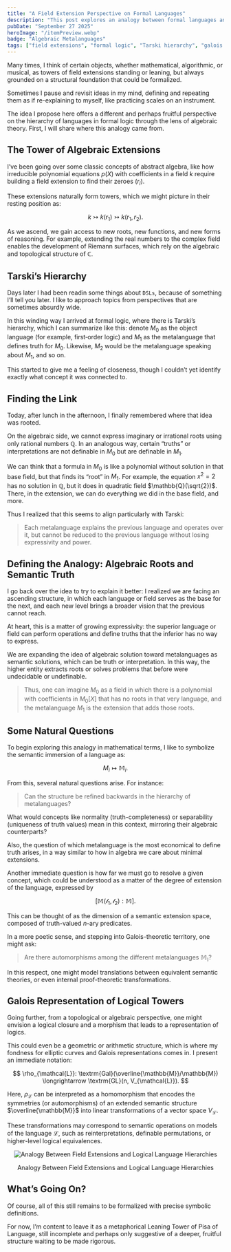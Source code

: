 ```yaml
---
title: "A Field Extension Perspective on Formal Languages"
description: "This post explores an analogy between formal languages and field extensions, using ideas from Galois theory to reframe truth, interpretation, and metalanguage hierarchies in logic."
pubDate: "September 27 2025"
heroImage: "/itemPreview.webp"
badge: "Algebraic Metalanguages"
tags: ["field extensions", "formal logic", "Tarski hierarchy", "galois representation", "metalanguages", "mathematics"]
---
```


Many times, I think of certain objects, whether mathematical, algorithmic, or musical, as towers of field extensions standing or leaning, but always grounded on a structural foundation that could be formalized.

Sometimes I pause and revisit ideas in my mind, defining and repeating them as if re-explaining to myself, like practicing scales on an instrument.

The idea I propose here offers a different and perhaps fruitful perspective on the hierarchy of languages in formal logic through the lens of algebraic theory. First, I will share where this analogy came from.

## The Tower of Algebraic Extensions

I’ve been going over some classic concepts of abstract algebra, like how irreducible polynomial equations $p(X)$ with coefficients in a field $k$ require building a field extension to find their zeroes ($r_i$).

These extensions naturally form towers, which we might picture in their resting position as:

$$
k \rightarrowtail k(r_1) \rightarrowtail k(r_1, r_2).
$$

As we ascend, we gain access to new roots, new functions, and new forms of reasoning. For example, extending the real numbers to the complex field enables the development of Riemann surfaces, which rely on the algebraic and topological structure of $\mathbb{C}$.

## Tarski’s Hierarchy

Days later I had been readin some things about `DSLs`, because of something I’ll tell you later. I like to approach topics from perspectives that are sometimes absurdly wide.

In this winding way I arrived at formal logic, where there is Tarski’s hierarchy, which I can summarize like this: denote $M_0$ as the object language (for example, first‑order logic) and $M_1$ as the metalanguage that defines truth for $M_0$.
Likewise, $M_2$ would be the metalanguage speaking about $M_1$, and so on.

This started to give me a feeling of closeness, though I couldn’t yet identify exactly what concept it was connected to.

## Finding the Link

Today, after lunch in the afternoon, I finally remembered where that idea was rooted.

On the algebraic side, we cannot express imaginary or irrational roots using only rational numbers $\mathbb{Q}$. In an analogous way, certain “truths” or interpretations are not definable in $M_0$ but are definable in $M_1$.

We can think that a formula in $M_0$ is like a polynomial without solution in that base field, but that finds its “root” in $M_1$. For example, the equation $x^2 = 2$ has no solution in $\mathbb{Q}$, but it does in quadratic field $\mathbb{Q}(\sqrt{2})$.
There, in the extension, we can do everything we did in the base field, and more.

Thus I realized that this seems to align particularly with Tarski:

> Each metalanguage explains the previous language and operates over it, but cannot be reduced to the previous language without losing expressivity and power.

## Defining the Analogy: Algebraic Roots and Semantic Truth

I go back over the idea to try to explain it better: I realized we are facing an ascending structure, in which each language or field serves as the base for the next, and each new level brings a broader vision that the previous cannot reach.

At heart, this is a matter of growing expressivity: the superior language or field can perform operations and define truths that the inferior has no way to express.

We are expanding the idea of algebraic solution toward metalanguages as semantic solutions, which can be truth or interpretation.
In this way, the higher entity extracts roots or solves problems that before were undecidable or undefinable.

> Thus, one can imagine $M_0$ as a field in which there is a polynomial with coefficients in $M_0[X]$ that has no roots in that very language, and the metalanguage $M_1$ is the extension that adds those roots.

## Some Natural Questions

To begin exploring this analogy in mathematical terms, I like to symbolize the semantic immersion of a language as:

$$
M_i \mapsto \mathbb{M}_i.
$$

From this, several natural questions arise. For instance:
> Can the structure be refined backwards in the hierarchy of metalanguages?

What would concepts like normality (truth-completeness) or separability (uniqueness of truth values) mean in this context, mirroring their algebraic counterparts?

Also, the question of which metalanguage is the most economical to define truth arises, in a way similar to how in algebra we care about minimal extensions.

Another immediate question is how far we must go to resolve a given concept, which could be understood as a matter of the degree of extension of the language, expressed by

$$
[\mathbb{M}(\mathcal{l}_1, \mathcal{l}_2) : \mathbb{M}].
$$

This can be thought of as the dimension of a semantic extension space, composed of truth-valued $n$-ary predicates.

In a more poetic sense, and stepping into Galois-theoretic territory, one might ask:

> Are there automorphisms among the different metalanguages $\mathbb{M_i}$?

In this respect, one might model translations between equivalent semantic theories, or even internal proof-theoretic transformations.

## Galois Representation of Logical Towers

Going further, from a topological or algebraic perspective, one might envision a logical closure and a morphism that leads to a representation of logics.

This could even be a geometric or arithmetic structure, which is where my fondness for elliptic curves and Galois representations comes in. I present an immediate notation:

$$
\rho_{\mathcal{L}}: \textrm{Gal}(\overline{\mathbb{M}}/\mathbb{M}) \longrightarrow \textrm{GL}(n, V_{\mathcal{L}}).
$$

Here, $\rho_{\mathcal{L}}$ can be interpreted as a homomorphism that encodes the symmetries (or automorphisms) of an extended semantic structure $\overline{\mathbb{M}}$ into linear transformations of a vector space $V_{\mathcal{L}}$.

These transformations may correspond to semantic operations on models of the language $\mathcal{L}$, such as reinterpretations, definable permutations, or higher-level logical equivalences.

<div align="center">
  <img src="/svg-ggb/POST-FORMAL-LANG-GALOIS.svg" alt="Analogy Between Field Extensions and Logical Language Hierarchies" class="w-[95%]" />
  <p>Analogy Between Field Extensions and Logical Language Hierarchies</p>
</div>

## What’s Going On?

Of course, all of this still remains to be formalized with precise symbolic definitions.


For now, I’m content to leave it as a metaphorical Leaning Tower of Pisa of Language, still incomplete and perhaps only suggestive of a deeper, fruitful structure waiting to be made rigorous.
